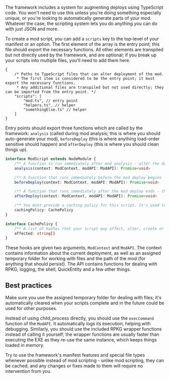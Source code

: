 The framework includes a system for augmenting deploys using TypeScript code. You won't need to use this unless you're doing something especially unique, or you're looking to automatically generate parts of your mod. Whatever the case, the scripting system lets you do anything you can do with just JSON and more.

To create a mod script, you can add a `scripts` key to the top-level of your manifest or an option. The first element of the array is the entry point; this file should export the necessary functions. All other elements are transpiled but not directly used by the framework, and are optional; if you break up your scripts into multiple files, you'll need to add them here.

```jsonc
{
    /* Paths to TypeScript files that can alter deployment of the mod.
	 * The first item is considered to be the entry point; it must export the necessary functions.
	 * Any additional files are transpiled but not used directly; they can be imported from the entry point. */
    "scripts": [
        "mod.ts", // entry point
        "helpers.ts", // helper
        "somethingElse.ts" // helper
    ]
}
```

Entry points should export three functions which are called by the framework: `analysis` (called during mod analysis; this is where you should auto-generate your mod), `beforeDeploy` (this is where anything load-order sensitive should happen) and `afterDeploy` (this is where you should clean things up).

```ts
interface ModScript extends NodeModule {
	/** A function to run immediately after mod analysis - alter the deploy instruction to modify how the framework deploys the mod. */
	analysis(context: ModContext, modAPI: ModAPI): Promise<void>

	/** A function that runs immediately before the mod deploy begins - a staging folder is created but the mod has not had anything deployed. */
	beforeDeploy(context: ModContext, modAPI: ModAPI): Promise<void>

	/** A function that runs immediately after the mod deploy ends - the deploy instruction has been processed. */
	afterDeploy(context: ModContext, modAPI: ModAPI): Promise<void>

	/** You must provide a caching policy for this script. It's used to ensure that changes in how your mod scripts function are properly accounted for when caching other files. Scripts themselves are never cached. */
	cachingPolicy: CachePolicy
}

interface CachePolicy {
	/** A list of hashes that your script may affect, alter, create or write in any way. */
	affected: string[]
}
```

These hooks are given two arguments, `ModContext` and `ModAPI`. The context contains information about the current deployment, as well as an assigned temporary folder for working with files and the path of the mod (for anything that should persist). The API contains functions for dealing with RPKG, logging, the shell, QuickEntity and a few other things.

## Best practices
Make sure you use the assigned temporary folder for dealing with files; it's automatically cleared when your scripts complete and in the future could be used for other purposes.

Instead of using child_process directly, you should use the `execCommand` function of the `ModAPI`. It automatically logs its execution, helping with debugging. Similarly, you should use the included RPKG wrapper functions instead of calling it yourself; the wrapper functions are usually faster than executing the EXE as they re-use the same instance, which keeps things loaded in memory.

Try to use the framework's manifest features and special file types whenever possible instead of mod scripting - unlike mod scripting, they can be cached, and any changes or fixes made to them will require no intervention from you.
